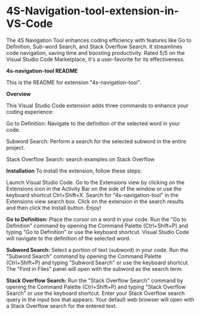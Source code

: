 # 4S-Navigation-tool-extension-in-VS-Code
The 4S Navigation Tool enhances coding efficiency with features like Go to Definition, Sub-word Search, and Stack Overflow Search. It streamlines code navigation, saving time and boosting productivity. Rated 5/5 on the Visual Studio Code Marketplace, it's a user-favorite for its effectiveness.

**4s-navigation-tool README**

This is the README for extension "4s-navigation-tool".

**Overview**

This Visual Studio Code extension adds three commands to enhance your coding experience:

Go to Definition: Navigate to the definition of the selected word in your code.

Subword Search: Perform a search for the selected subword in the entire project.

Stack Overflow Search: search examples on Stack Overflow

**Installation**
To install the extension, follow these steps:

Launch Visual Studio Code.
Go to the Extensions view by clicking on the Extensions icon in the Activity Bar on the side of the window or use the keyboard shortcut Ctrl+Shift+X.
Search for "4s-navigation-tool" in the Extensions view search box.
Click on the extension in the search results and then click the Install button.
Enjoy!

**Go to Definition:**
Place the cursor on a word in your code.
Run the "Go to Definition" command by opening the Command Palette (Ctrl+Shift+P) and typing "Go to Definition" or use the keyboard shortcut.
Visual Studio Code will navigate to the definition of the selected word.

**Subword Search:**
Select a portion of text (subword) in your code.
Run the "Subword Search" command by opening the Command Palette (Ctrl+Shift+P) and typing "Subword Search" or use the keyboard shortcut.
The "Find in Files" panel will open with the subword as the search term.

**Stack Overflow Search:**
Run the "Stack Overflow Search" command by opening the Command Palette (Ctrl+Shift+P) and typing "Stack Overflow Search" or use the keyboard shortcut.
Enter your Stack Overflow search query in the input box that appears.
Your default web browser will open with a Stack Overflow search for the entered text.
